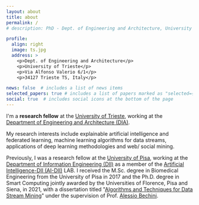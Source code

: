 ```yaml
---
layout: about
title: about
permalink: /
# description: PhD - Dept. of Engineering and Architecture, University of Trieste

profile:
  align: right
  image: ts.jpg
  address: >
    <p>Dept. of Engineering and Architecture</p>
    <p>University of Trieste</p>
    <p>Via Alfonso Valerio 6/1</p>
    <p>34127 Trieste TS, Italy</p>

news: false  # includes a list of news items
selected_papers: true # includes a list of papers marked as "selected={true}"
social: true  # includes social icons at the bottom of the page
---
```


I'm a **research fellow** at the <a href="https://www.units.it" target="_blank">University of Trieste</a>, working at the <a href="https://dia.units.it/" target="_blank">Department of Engineering and Architecture (DIA)</a>.
 
My research interests include explainable artificial intelligence and federated learning, machine learning algorithms for data streams, applications of deep learning methodologies and web/ social mining.

Previously, I was a research fellow at the <a href="https://www.unipi.it" target="_blank">University of Pisa</a>, working at the <a href="https://www.dii.unipi.it" target="_blank">Department of Information Engineering (DII)</a> as a member of the <a href="http://ai.dii.unipi.it/" target="_blank">Artificial Intelligence-DII (AI-DII)</a> LAB.
I received the M.Sc. degree in Biomedical Engineering from the University of Pisa in 2017 and the Ph.D. degree in Smart Computing jointly awarded by the Universities of Florence, Pisa and Siena, in 2021, with a dissertation titled "<a href="https://flore.unifi.it/handle/2158/1235915#.YQkjgEDOPb0" target="_blank">Algorithms and Techniques for Data Stream Mining</a>" under the supervision of Prof. <a href="http://www.iet.unipi.it/a.bechini/BechiniHome.html" target="_blank">Alessio Bechini</a>.

